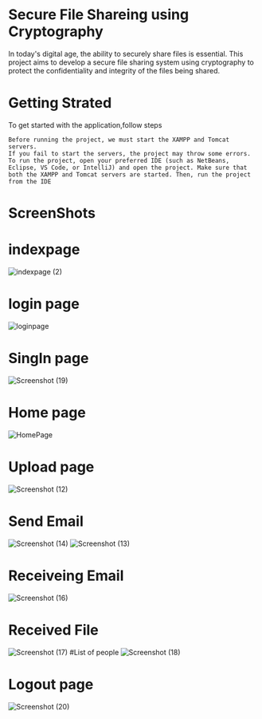 # Secure File Shareing using Cryptography
In today's digital age, the ability to securely share files is essential. 
This project aims to develop a secure file sharing system using cryptography to protect the confidentiality and integrity of the files being shared. 


# Getting Strated
  To get started with the application,follow steps
  
    Before running the project, we must start the XAMPP and Tomcat servers. 
    If you fail to start the servers, the project may throw some errors.
    To run the project, open your preferred IDE (such as NetBeans, Eclipse, VS Code, or IntelliJ) and open the project. Make sure that both the XAMPP and Tomcat servers are started. Then, run the project from the IDE

# ScreenShots

 # indexpage
![indexpage (2)](https://user-images.githubusercontent.com/131866162/235290687-82443933-adef-42a4-8ca0-3a48f3598bcb.png)
# login page
![loginpage](https://user-images.githubusercontent.com/131866162/235291240-49d45dbc-5667-4256-8998-bd84fa99660b.png)
# SingIn page
![Screenshot (19)](https://user-images.githubusercontent.com/131866162/235292498-c41440df-0003-458d-904b-57c1392adce3.png)
# Home page
![HomePage](https://user-images.githubusercontent.com/131866162/235291317-ad99141a-fb3e-4eea-ad4b-a5659e1cb843.png)
# Upload page
![Screenshot (12)](https://user-images.githubusercontent.com/131866162/235291989-c11bce1c-68e4-49ef-8c16-9b64b05993f9.png)
# Send Email
![Screenshot (14)](https://user-images.githubusercontent.com/131866162/235292165-98284f0f-d291-4184-8be7-f29780e6b41e.png)
![Screenshot (13)](https://user-images.githubusercontent.com/131866162/235292189-97381c91-e92a-401c-92ef-2a60383efe51.png)
# Receiveing Email
![Screenshot (16)](https://user-images.githubusercontent.com/131866162/235292365-aaa421a3-0bc5-4abe-b59d-7cde4445b3ac.png)
# Received File
![Screenshot (17)](https://user-images.githubusercontent.com/131866162/235292403-cd545fd8-051c-463b-ac10-e25448f248a9.png)
#List of people
![Screenshot (18)](https://user-images.githubusercontent.com/131866162/235292452-31fb3433-e06d-4c98-8124-320500706d15.png)
# Logout page
![Screenshot (20)](https://user-images.githubusercontent.com/131866162/235292526-0233334d-d586-4b6a-8631-c2465723e40a.png)








